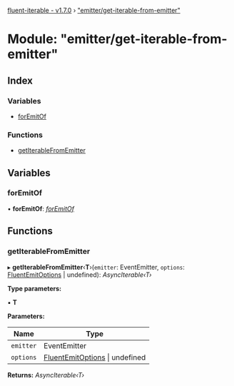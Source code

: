 [fluent-iterable - v1.7.0](../README.md) › ["emitter/get-iterable-from-emitter"](_emitter_get_iterable_from_emitter_.md)

# Module: "emitter/get-iterable-from-emitter"

## Index

### Variables

* [forEmitOf](_emitter_get_iterable_from_emitter_.md#foremitof)

### Functions

* [getIterableFromEmitter](_emitter_get_iterable_from_emitter_.md#getiterablefromemitter)

## Variables

###  forEmitOf

• **forEmitOf**: *[forEmitOf](_emitter_get_iterable_from_emitter_.md#foremitof)*

## Functions

###  getIterableFromEmitter

▸ **getIterableFromEmitter**‹**T**›(`emitter`: EventEmitter, `options`: [FluentEmitOptions](../interfaces/_types_base_.fluentemitoptions.md) | undefined): *AsyncIterable‹T›*

**Type parameters:**

▪ **T**

**Parameters:**

Name | Type |
------ | ------ |
`emitter` | EventEmitter |
`options` | [FluentEmitOptions](../interfaces/_types_base_.fluentemitoptions.md) &#124; undefined |

**Returns:** *AsyncIterable‹T›*
